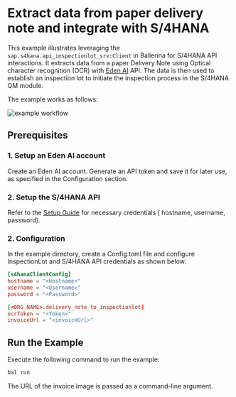 # Extract data from paper delivery note and integrate with S/4HANA

This example illustrates leveraging the `sap.s4hana.api_inspectionlot_srv:Client` in Ballerina for S/4HANA
API interactions. It extracts data from a paper Delivery Note using Optical character recognition (OCR) with [Eden AI](edenai.co) API. The data is then used to establish an inspection lot to initiate the inspection process in the S/4HANA QM module.

The example works as follows:

![example workflow](https://raw.githubusercontent.com/ballerina-platform/module-ballerinax-sap.s4hana.qm/main/examples/delivery-note-to-inspectionlot/createInspectionLotExampleWorkflow.png)

## Prerequisites

### 1. Setup an Eden AI account

Create an Eden AI account. Generate an API token and save it for later use, as specified in the Configuration section.

### 2. Setup the S/4HANA API

Refer to the [Setup Guide](https://central.ballerina.io/ballerinax/sap/latest#setup-guide) for necessary credentials (
hostname, username, password).

### 2. Configuration

In the example directory, create a Config.toml file and configure InspectionLot and S/4HANA API credentials as shown below:

```toml
[s4hanaClientConfig]
hostname = "<Hostname>"
username = "<Username>"
password = "<Password>"

[<ORG_NAME>.delivery_note_to_inspectionlot]
ocrToken = "<Token>"
invoiceUrl = "<invoiceUrl>"
```

## Run the Example

Execute the following command to run the example:

```bash
bal run
```
The URL of the invoice image is passed as a command-line argument.